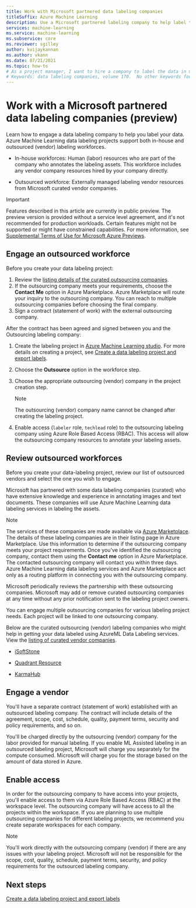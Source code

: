 ```yaml
---
title: Work with Microsoft partnered data labeling companies
titleSuffix: Azure Machine Learning
description: Use a Microsoft partnered labeling company to help label the data in your data labeling project
services: machine-learning
ms.service: machine-learning
ms.subservice: core
ms.reviewer: sgilley
author: kvijaykannan
ms.author: vkann
ms.date: 07/21/2021
ms.topic: how-to
# As a project manager, I want to hire a company to label the data in my data labeling project
# Keywords: data labeling companies, volume 170.  No other keywords found. 
---
```


# Work with a Microsoft partnered data labeling companies (preview)

Learn how to engage a data labeling company to help you label your data. Azure Machine Learning data labeling projects support both in-house and outsourced (vendor) labeling workforces.  

* In-house workforces: Human (labor) resources who are part of the company who annotates the labeling assets. This workforce includes any vendor company resources hired by your company directly.

* Outsourced workforce: Externally managed labeling vendor resources from Microsoft curated vendor companies.

> [!IMPORTANT]
> Features described in this article are currently in public preview.
> The preview version is provided without a service level agreement, and it's not recommended for production workloads. Certain features might not be supported or might have constrained capabilities.
> For more information, see [Supplemental Terms of Use for Microsoft Azure Previews](https://azure.microsoft.com/support/legal/preview-supplemental-terms/).

## Engage an outsourced workforce

Before you create your data labeling project:

1. Review the [listing details of the curated outsourcing companies](#review).
1. If the outsourcing company meets your requirements, choose the **Contact Me** option in Azure Marketplace. Azure Marketplace will route your inquiry to the outsourcing company. You can reach to multiple outsourcing companies before choosing the final company.
1. Sign a contract (statement of work) with the external outsourcing  company.

After the contract has been agreed and signed between you and the Outsourcing labeling company:

1. Create the labeling project in [Azure Machine Learning studio](https://ml.azure.com). For more details on creating a project, see [Create a data labeling project and export labels](how-to-create-labeling-projects.md).
1. Choose the **Outsource** option in the workforce step.
1. Choose the appropriate outsourcing (vendor) company in the project creation step.

    > [!NOTE]
    > The outsourcing (vendor) company name cannot be changed after creating the labeling project.

1. Enable access (`labeler` role, `techlead` role)  to the outsourcing labeling company using Azure Role Based Access (RBAC). This access will allow the outsourcing company resources to annotate your labeling assets.


## <a name="review"></a> Review outsourced workforces

Before you create your data-labeling project, review our list of outsourced vendors and select the one you wish to engage.

Microsoft has partnered with some data labeling companies (curated) who have extensive knowledge and experience in annotating images and text documents. These companies will use Azure Machine Learning data labeling services in labeling the assets.  

> [!NOTE]
> The services of these companies are made available via [Azure Marketplace](https://azure.microsoft.com/). The details of these labeling companies are in their listing page in Azure Marketplace. Use this information to determine if the outsourcing company meets your project requirements. Once you've identified the outsourcing company, contact them using the **Contact me** option in Azure Marketplace. The contacted outsourcing company will contact you within three days. Azure Machine Learning data labeling services and Azure Marketplace act only as a routing platform in connecting you with the outsourcing company.

Microsoft periodically reviews the partnership with these outsourcing companies. Microsoft may add or remove curated outsourcing companies at any time without any prior notification sent to the labeling project owners.

You can engage multiple outsourcing companies for various labeling project needs. Each project will be linked to one outsourcing company. 

Below are the curated outsourcing (vendor) labeling companies who might help in getting your data labeled using AzureML Data Labeling services. View the [listing of curated vendor companies]().

* [iSoftStone](https://azuremarketplace.microsoft.com/marketplace/consulting-services/isoftstoneinc1614950352893.20210527) 

* [Quadrant Resource]()

* [KarmaHub](https://azuremarketplace.microsoft.com/marketplace/apps/karmahubinc1606552536587.labelling_tool?tab=Overview)

## Engage a vendor

You'll have a separate contract (statement of work) established with an outsourced labeling company. The contract will include details of the agreement, scope, cost, schedule, quality, payment terms, security and policy requirements, and so on.

You'll be charged directly by the outsourcing (vendor) company for the labor provided for manual labeling. If you enable ML Assisted labeling in an outsourced labeling project, Microsoft will charge you separately for the compute consumed. Microsoft will charge you for the storage based on the amount of data stored in Azure.

## Enable access

In order for the outsourcing company to have access into your projects, you'll enable access to them via Azure Role Based Access (RBAC) at the workspace level. The outsourcing company will have access to all the projects within the workspace. If you are planning to use multiple outsourcing companies for different labeling projects, we recommend you create separate workspaces for each company. 

> [!NOTE]
> You'll work directly with the outsourcing company (vendor) if there are any issues with your labeling project. Microsoft will not be responsible for the scope, cost, quality, schedule, payment terms, security, and policy requirements for the outsourced labeling company.  

## Next steps

[Create a data labeling project and export labels](how-to-create-labeling-projects.md)
